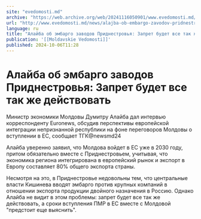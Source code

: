 ```yaml
---
site: "evedomosti.md"
archive: "https://web.archive.org/web/20241116050901/www.evedomosti.md/news/alajba-ob-embargo-zavodov-pridnestrovya-zapret-budet-vse-tak"
url: "http://www.evedomosti.md/news/alajba-ob-embargo-zavodov-pridnestrovya-zapret-budet-vse-tak"
language: ru
title: "Алайба об эмбарго заводов Приднестровья: Запрет будет все так же действовать"
publication: '[[Moldavskie Vedomosti]]'
published: 2024-10-06T11:28
---
```


# Алайба об эмбарго заводов Приднестровья: Запрет будет все так же действовать

Министр экономики Молдовы Думитру Алайба дал интервью корреспонденту Euronews, обсудив перспективы европейской интеграции непризнанной республики на фоне переговоров Молдовы о вступлении в ЕС, сообщает ТГК@newsmd24

Алайба уверенно заявил, что Молдова войдет в ЕС уже в 2030 году, притом обязательно вместе с Приднестровьем, учитывая, что экономика региона интегрирована в европейский рынок и экспорт в Европу составляет 80% общего экспорта страны.

Несмотря на это, в Приднестровье недовольны тем, что центральные власти Кишинева вводят эмбарго против крупных компаний в отношении экспорта продукции двойного назначения в Россию. Однако Алайба не видит в этом проблемы: запрет будет все так же действовать, а сроки вступления ПМР в ЕС вместе с Молдовой "предстоит еще выяснить".
